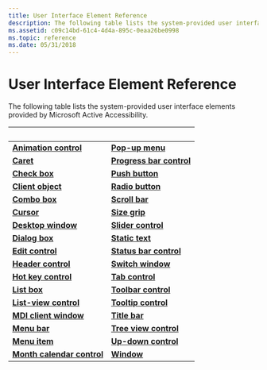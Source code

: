 ```yaml
---
title: User Interface Element Reference
description: The following table lists the system-provided user interface elements provided by Microsoft Active Accessibility.
ms.assetid: c09c14bd-61c4-4d4a-895c-0eaa26be0998
ms.topic: reference
ms.date: 05/31/2018
---
```


# User Interface Element Reference

The following table lists the system-provided user interface elements provided by Microsoft Active Accessibility.



|      &nbsp;                                       |                     &nbsp;                          |
|---------------------------------------------------|-----------------------------------------------------|
| [**Animation control**](animation-control.md)     | [**Pop-up menu**](pop-up-menu.md)                   |
| [**Caret**](caret.md)                             | [**Progress bar control**](progress-bar-control.md) |
| [**Check box**](check-box.md)                     | [**Push button**](push-button.md)                   |
| [**Client object**](client-object.md)             | [**Radio button**](radio-button.md)                 |
| [**Combo box**](combo-box.md)                     | [**Scroll bar**](scroll-bar.md)                     |
| [**Cursor**](cursor.md)                           | [**Size grip**](size-grip.md)                       |
| [**Desktop window**](desktop-window.md)           | [**Slider control**](slider-control.md)             |
| [**Dialog box**](dialog-box.md)                   | [**Static text**](static-text.md)                   |
| [**Edit control**](edit-control.md)               | [**Status bar control**](status-bar-control.md)     |
| [**Header control**](header-control.md)           | [**Switch window**](switch-window.md)               |
| [**Hot key control**](hot-key-control.md)         | [**Tab control**](tab-control.md)                   |
| [**List box**](list-box.md)                       | [**Toolbar control**](toolbar-control.md)           |
| [**List-view control**](list-view-control.md)     | [**Tooltip control**](tooltip-control.md)           |
| [**MDI client window**](mdi-client-window.md)     | [**Title bar**](title-bar.md)                       |
| [**Menu bar**](menu-bar.md)                       | [**Tree view control**](tree-view-control.md)       |
| [**Menu item**](menu-item.md)                     | [**Up-down control**](up-down-control.md)           |
| [**Month calendar control**](calendar-control.md) | [**Window**](window.md)                             |



 

 

 




